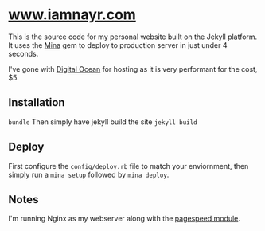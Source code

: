 # www.iamnayr.com

This is the source code for my personal website built on the Jekyll platform.  It uses the [Mina](https://github.com/nadarei/mina) gem to deploy to production server in just under 4 seconds.

I've gone with [Digital Ocean](http://digitalocean.com) for hosting as it is very performant for the cost, $5.  

## Installation
`bundle`
Then simply have jekyll build the site
`jekyll build`

## Deploy
First configure the `config/deploy.rb` file to match your enviornment, then simply run a `mina setup` followed by `mina deploy`.  

## Notes
I'm running Nginx as my webserver along with the [pagespeed module](https://github.com/pagespeed/ngx_pagespeed).
